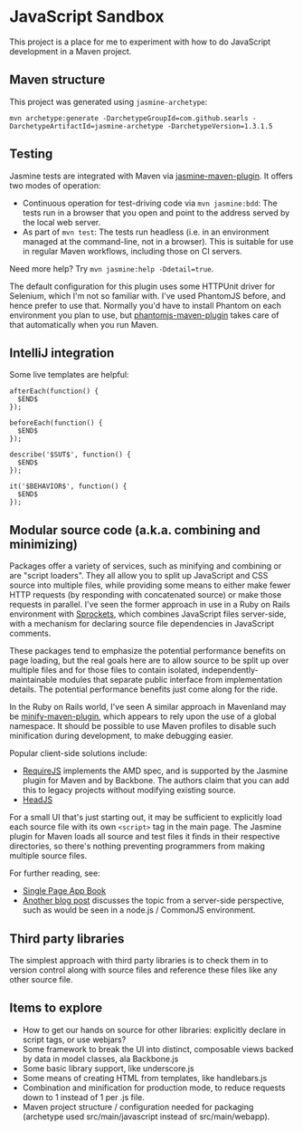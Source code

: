 # JavaScript Sandbox

This project is a place for me to experiment with how to do JavaScript development in a Maven project.

## Maven structure

This project was generated using `jasmine-archetype`:

```
mvn archetype:generate -DarchetypeGroupId=com.github.searls -DarchetypeArtifactId=jasmine-archetype -DarchetypeVersion=1.3.1.5
```

## Testing

Jasmine tests are integrated with Maven via [jasmine-maven-plugin](http://searls.github.io/jasmine-maven-plugin/).  It
offers two modes of operation:

- Continuous operation for test-driving code via `mvn jasmine:bdd`: The tests run in a browser that you open and point
  to the address served by the local web server.
- As part of `mvn test`: The tests run headless (i.e. in an environment managed at the command-line, not in a browser).
  This is suitable for use in regular Maven workflows, including those on CI servers.

Need more help?  Try `mvn jasmine:help -Ddetail=true`.

The default configuration for this plugin uses some HTTPUnit driver for Selenium, which I'm not so familiar with.
I've used PhantomJS before, and hence prefer to use that.  Normally you'd have to install Phantom on each environment
you plan to use, but [phantomjs-maven-plugin](https://github.com/klieber/phantomjs-maven-plugin) takes care of that
automatically when you run Maven.

## IntelliJ integration

Some live templates are helpful:

```
afterEach(function() {
  $END$
});

beforeEach(function() {
  $END$
});

describe('$SUT$', function() {
  $END$
});

it('$BEHAVIOR$', function() {
  $END$
});
```

## Modular source code (a.k.a. combining and minimizing)

Packages offer a variety of services, such as minifying and combining or are "script loaders".  They all allow you to
split up JavaScript and CSS source into multiple files, while providing some means to either make fewer HTTP requests
(by responding with concatenated source) or make those requests in parallel.  I've seen the former approach in use in a
Ruby on Rails environment with [Sprockets](https://github.com/sstephenson/sprockets#managing-and-bundling-dependencies),
which combines JavaScript files server-side, with a mechanism for declaring source file dependencies in JavaScript comments.

These packages tend to emphasize the potential performance benefits on page loading, but the real goals here are to
allow source to be split up over multiple files and for those files to contain isolated, independently-maintainable
modules that separate public interface from implementation details.  The potential performance benefits just come along
for the ride.

In the Ruby on Rails world, I've seen A similar approach in Mavenland may be
[minify-maven-plugin](https://github.com/samaxes/minify-maven-plugin), which appears to rely upon the use of a global
namespace.  It should be possible to use Maven profiles to disable such minification during development, to make
debugging easier.

Popular client-side solutions include:

- [RequireJS](https://github.com/jrburke/requirejs) implements the AMD spec, and is supported by the Jasmine plugin for
  Maven and by Backbone.  The authors claim that you can add this to legacy projects without modifying existing source.
- [HeadJS](http://headjs.com/)

For a small UI that's just starting out, it may be sufficient to explicitly load each source file with its own
`<script>` tag in the main page.  The Jasmine plugin for Maven loads all source and test files it finds in their
respective directories, so there's nothing preventing programmers from making multiple source files.

For further reading, see:

- [Single Page App Book](http://singlepageappbook.com/maintainability1.html)
- [Another blog post](http://www.gayadesign.com/front-end/better-javascript-dependency-management-with-browserify/)
  discusses the topic from a server-side perspective, such as would be seen in a node.js / CommonJS environment.

## Third party libraries

The simplest approach with third party libraries is to check them in to version control along with source files and
reference these files like any other source file.

## Items to explore

- How to get our hands on source for other libraries: explicitly declare in script tags, or use webjars?
- Some framework to break the UI into distinct, composable views backed by data in model classes, ala Backbone.js
- Some basic library support, like underscore.js
- Some means of creating HTML from templates, like handlebars.js
- Combination and minification for production mode, to reduce requests down to 1 instead of 1 per .js file.
- Maven project structure / configuration needed for packaging (archetype used src/main/javascript instead of src/main/webapp).